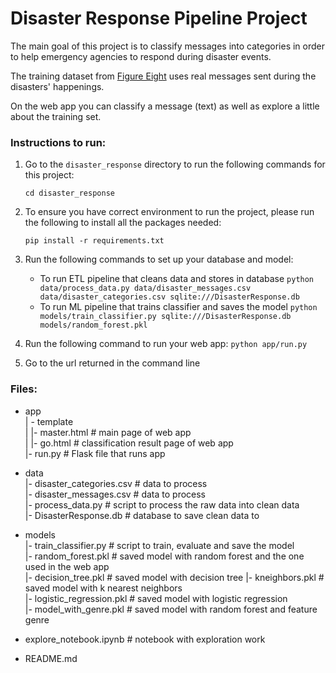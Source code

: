 # Disaster Response Pipeline Project

The main goal of this project is to classify messages into categories in order to help emergency agencies to respond during disaster events. 

The training dataset from [Figure Eight](https://appen.com/) uses real messages sent during the disasters' happenings. 

On the web app you can classify a message (text) as well as explore a little about the training set.

### Instructions to run:
1. Go to the `disaster_response` directory to run the following commands for this project:

    `cd disaster_response`

2. To ensure you have correct environment to run the project, please run the following to install all the packages needed: 

    `pip install -r requirements.txt`

3. Run the following commands to set up your database and model:

    - To run ETL pipeline that cleans data and stores in database
        `python data/process_data.py data/disaster_messages.csv data/disaster_categories.csv sqlite:///DisasterResponse.db`
    - To run ML pipeline that trains classifier and saves the model
        `python models/train_classifier.py sqlite:///DisasterResponse.db models/random_forest.pkl`

4. Run the following command to run your web app:
    `python app/run.py`

5. Go to the url returned in the command line

### Files:
- app  
    | - template  
    | |- master.html # main page of web app  
    | |- go.html # classification result page of web app  
    |- run.py # Flask file that runs app  

- data  
    |- disaster_categories.csv # data to process  
    |- disaster_messages.csv # data to process  
    |- process_data.py # script to process the raw data into clean data  
    |- DisasterResponse.db # database to save clean data to  

- models  
    |- train_classifier.py  # script to train, evaluate and save the model  
    |- random_forest.pkl # saved model with random forest and the one used in the web app  
    |- decision_tree.pkl # saved model with decision tree 
    |- kneighbors.pkl # saved model with k nearest neighbors   
    |- logistic_regression.pkl # saved model with logistic regression  
    |- model_with_genre.pkl # saved model with random forest and feature genre  

- explore_notebook.ipynb # notebook with exploration work
- README.md